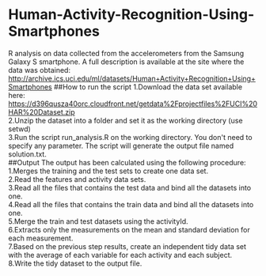 # Human-Activity-Recognition-Using-Smartphones
R analysis on data collected from the accelerometers from the Samsung Galaxy S smartphone. A full description is available at the site where the data was obtained: http://archive.ics.uci.edu/ml/datasets/Human+Activity+Recognition+Using+Smartphones
##How to run the script
1.Download the data set available here: https://d396qusza40orc.cloudfront.net/getdata%2Fprojectfiles%2FUCI%20HAR%20Dataset.zip  
2.Unzip the dataset into a folder and set it as the working directory (use setwd)  
3.Run the script run_analysis.R on the working directory. You don't need to specify any parameter. The script will generate the output file named solution.txt.  
##Output
The output has been calculated using the following procedure:  
1.Merges the training and the test sets to create one data set.  
2.Read the features and activity data sets.  
3.Read all the files that contains the test data and bind all the datasets into one.  
4.Read all the files that contains the train data and bind all the datasets into one.  
5.Merge the train and test datasets using the activityId.  
6.Extracts only the measurements on the mean and standard deviation for each measurement.  
7.Based on the previous step results, create an independent tidy data set with the average of each variable for each activity and each subject.  
8.Write the tidy dataset to the output file.  

